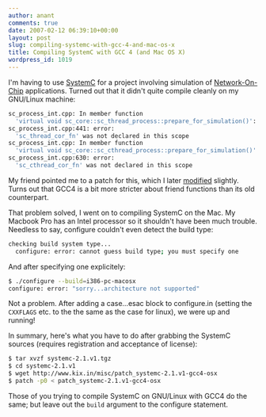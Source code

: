 ```yaml
---
author: anant
comments: true
date: 2007-02-12 06:39:10+00:00
layout: post
slug: compiling-systemc-with-gcc-4-and-mac-os-x
title: Compiling SystemC with GCC 4 (and Mac OS X)
wordpress_id: 1019
---
```


I'm having to use [SystemC](http://replay.waybackmachine.org/20070219120114/http://www.systemc.org/) for a project involving simulation of [Network-On-Chip](http://replay.waybackmachine.org/20070219120114/http://en.wikipedia.org/wiki/Network_On_Chip) applications. Turned out that it didn't quite compile cleanly on my GNU/Linux machine:

``` bash
sc_process_int.cpp: In member function
  'virtual void sc_core::sc_thread_process::prepare_for_simulation()':
sc_process_int.cpp:441: error:
  'sc_thread_cor_fn' was not declared in this scope
sc_process_int.cpp: In member function
  'virtual void sc_core::sc_cthread_process::prepare_for_simulation()':
sc_process_int.cpp:630: error:
  'sc_cthread_cor_fn' was not declared in this scope
```

My friend pointed me to a patch for this, which I later [modified](http://proness.kix.in/misc/patch_systemc-2.1.v1-gcc4-osx) slightly. Turns out that GCC4 is a bit more stricter about friend functions than its old counterpart.

That problem solved, I went on to compiling SystemC on the Mac. My Macbook Pro has an Intel processor so it shouldn't have been much trouble. Needless to say, configure couldn't even detect the build type:

``` bash
checking build system type...
  configure: error: cannot guess build type; you must specify one
```

And after specifying one explicitely:

``` bash
$ ./configure --build=i386-pc-macosx
configure: error: "sorry...architecture not supported"
```

Not a problem. After adding a case…esac block to configure.in (setting the `CXXFLAGS` etc. to the the same as the case for linux), we were up and running!

In summary, here's what you have to do after grabbing the SystemC sources (requires registration and acceptance of license):

``` bash
$ tar xvzf systemc-2.1.v1.tgz
$ cd systemc-2.1.v1
$ wget http://www.kix.in/misc/patch_systemc-2.1.v1-gcc4-osx
$ patch -p0 < patch_systemc-2.1.v1-gcc4-osx
```

Those of you trying to compile SystemC on GNU/Linux with GCC4 do the same; but leave out the `build` argument to the configure statement.

